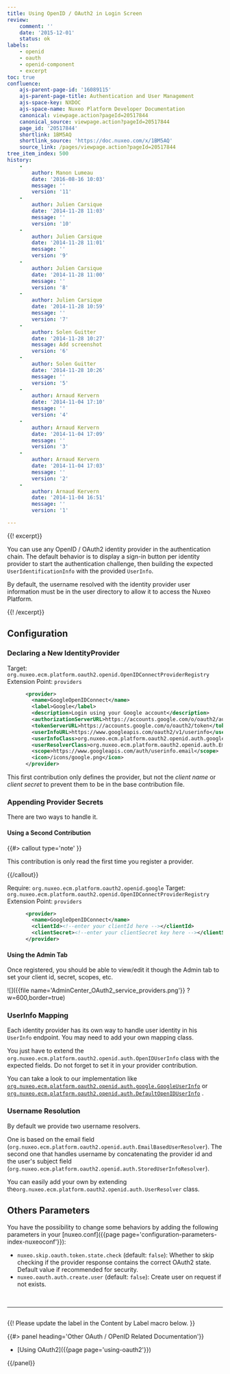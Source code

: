 ```yaml
---
title: Using OpenID / OAuth2 in Login Screen
review:
    comment: ''
    date: '2015-12-01'
    status: ok
labels:
    - openid
    - oauth
    - openid-component
    - excerpt
toc: true
confluence:
    ajs-parent-page-id: '16089115'
    ajs-parent-page-title: Authentication and User Management
    ajs-space-key: NXDOC
    ajs-space-name: Nuxeo Platform Developer Documentation
    canonical: viewpage.action?pageId=20517844
    canonical_source: viewpage.action?pageId=20517844
    page_id: '20517844'
    shortlink: 1BM5AQ
    shortlink_source: 'https://doc.nuxeo.com/x/1BM5AQ'
    source_link: /pages/viewpage.action?pageId=20517844
tree_item_index: 500
history:
    -
        author: Manon Lumeau
        date: '2016-08-16 10:03'
        message: ''
        version: '11'
    -
        author: Julien Carsique
        date: '2014-11-28 11:03'
        message: ''
        version: '10'
    -
        author: Julien Carsique
        date: '2014-11-28 11:01'
        message: ''
        version: '9'
    -
        author: Julien Carsique
        date: '2014-11-28 11:00'
        message: ''
        version: '8'
    -
        author: Julien Carsique
        date: '2014-11-28 10:59'
        message: ''
        version: '7'
    -
        author: Solen Guitter
        date: '2014-11-28 10:27'
        message: Add screenshot
        version: '6'
    -
        author: Solen Guitter
        date: '2014-11-28 10:26'
        message: ''
        version: '5'
    -
        author: Arnaud Kervern
        date: '2014-11-04 17:10'
        message: ''
        version: '4'
    -
        author: Arnaud Kervern
        date: '2014-11-04 17:09'
        message: ''
        version: '3'
    -
        author: Arnaud Kervern
        date: '2014-11-04 17:03'
        message: ''
        version: '2'
    -
        author: Arnaud Kervern
        date: '2014-11-04 16:51'
        message: ''
        version: '1'

---
```

{{! excerpt}}

You can use any OpenID / OAuth2 identity provider in the authentication chain. The default behavior is to display a sign-in button per identity provider to start the authentication challenge, then building the expected `UserIdentificationInfo` with the&nbsp;provided `UserInfo`.

By default, the username resolved with the identity provider user information must be in the user directory to allow it to access the Nuxeo Platform.

{{! /excerpt}}

## Configuration

### Declaring a New IdentityProvider

Target: `org.nuxeo.ecm.platform.oauth2.openid.OpenIDConnectProviderRegistry`
Extension Point:&nbsp;`providers`

```xml
      <provider>
        <name>GoogleOpenIDConnect</name>
        <label>Google</label>
        <description>Login using your Google account</description>
        <authorizationServerURL>https://accounts.google.com/o/oauth2/auth</authorizationServerURL>
        <tokenServerURL>https://accounts.google.com/o/oauth2/token</tokenServerURL>
        <userInfoURL>https://www.googleapis.com/oauth2/v1/userinfo</userInfoURL>
        <userInfoClass>org.nuxeo.ecm.platform.oauth2.openid.auth.google.GoogleUserInfo</userInfoClass>
        <userResolverClass>org.nuxeo.ecm.platform.oauth2.openid.auth.EmailBasedUserResolver</userResolverClass>
        <scope>https://www.googleapis.com/auth/userinfo.email</scope>
        <icon>/icons/google.png</icon>
      </provider>
```

This first contribution only defines the provider, but not the _client name_&nbsp;or _client secret_&nbsp;to prevent them to be in the base contribution file.

### Appending Provider Secrets

There are two ways to handle it.

#### Using a Second Contribution

{{#> callout type='note' }}

This contribution is only read the first time you register a provider.

{{/callout}}

Require: `org.nuxeo.ecm.platform.oauth2.openid.google`
Target: `org.nuxeo.ecm.platform.oauth2.openid.OpenIDConnectProviderRegistry`
Extension Point:&nbsp;`providers`

```xml
      <provider>
        <name>GoogleOpenIDConnect</name>
        <clientId><!--enter your clientId here --></clientId>
        <clientSecret><!--enter your clientSecret key here --></clientSecret>
      </provider>
```

#### Using the Admin Tab

Once registered, you should be able to view/edit it though the Admin tab to set your client id, secret, scopes, etc.

![]({{file name='AdminCenter_OAuth2_service_providers.png'}} ?w=600,border=true)

### UserInfo Mapping

Each identity provider has its own way to handle user identity in his `UserInfo` endpoint. You may need to add your own mapping class.

You just have to extend the `org.nuxeo.ecm.platform.oauth2.openid.auth.OpenIDUserInfo`&nbsp;class with the expected fields. Do not forget to set it in your provider contribution.

You can take a look to our implementation like [`org.nuxeo.ecm.platform.oauth2.openid.auth.google.GoogleUserInfo`](https://github.com/nuxeo/nuxeo-platform-login/blob/master/nuxeo-platform-login-openid/src/main/java/org/nuxeo/ecm/platform/oauth2/openid/auth/google/GoogleUserInfo.java) or [`org.nuxeo.ecm.platform.oauth2.openid.auth.DefaultOpenIDUserInfo`](https://github.com/nuxeo/nuxeo-platform-login/blob/master/nuxeo-platform-login-openid/src/main/java/org/nuxeo/ecm/platform/oauth2/openid/auth/DefaultOpenIDUserInfo.java) .

### Username Resolution

By default we provide two username resolvers.

One is based on the email field (`org.nuxeo.ecm.platform.oauth2.openid.auth.EmailBasedUserResolver`). The second one that handles username by concatenating the provider id and the user's subject field (`org.nuxeo.ecm.platform.oauth2.openid.auth.StoredUserInfoResolver`).

You can easily add your own by extending the`org.nuxeo.ecm.platform.oauth2.openid.auth.UserResolver`&nbsp;class.

## Others Parameters

You have the possibility to change some behaviors by adding the following parameters in your [nuxeo.conf]({{page page='configuration-parameters-index-nuxeoconf'}}):

*   `nuxeo.skip.oauth.token.state.check`&nbsp;(default: `false`): Whether to skip checking if the provider response contains the correct OAuth2 state. Default value if recommended for security.
*   `nuxeo.oauth.auth.create.user`&nbsp;(default: `false`): Create user on request if not exists.

&nbsp;

* * *

<div class="row" data-equalizer data-equalize-on="medium"><div class="column medium-6">

{{! Please update the label in the Content by Label macro below. }}

{{#> panel heading='Other OAuth / OPenID Related Documentation'}}

*   [Using OAuth2]({{page page='using-oauth2'}})

{{/panel}}</div><div class="column medium-6">

&nbsp;

&nbsp;

</div></div>
